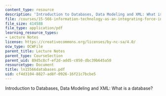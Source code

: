 ```yaml
---
content_type: resource
description: 'Introduction to Databases, Data Modeling and XML: What is a database?'
file: /courses/15-566-information-technology-as-an-integrating-force-in-manufacturing-spring-2003/cf4d31048827ad8f092616f21c7bcbe5_ln15566databases.pdf
file_size: 414588
file_type: application/pdf
learning_resource_types:
- Lecture Notes
license: https://creativecommons.org/licenses/by-nc-sa/4.0/
ocw_type: OCWFile
parent_title: Lecture Notes
parent_type: CourseSection
parent_uid: 89d5c8cf-ef2d-add5-c050-dbc39b645a50
resourcetype: Document
title: ln15566databases.pdf
uid: cf4d3104-8827-ad8f-0926-16f21c7bcbe5
---
```

Introduction to Databases, Data Modeling and XML: What is a database?
